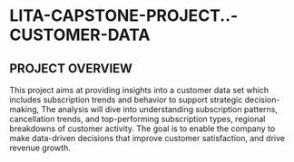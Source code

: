# LITA-CAPSTONE-PROJECT..-CUSTOMER-DATA

## PROJECT OVERVIEW
This project aims at providing insights into a customer data set which includes subscription trends and behavior to support strategic decision-making, The analysis will dive into understanding subscription patterns, cancellation trends, and top-performing subscription types, regional breakdowns of customer activity. The goal is to enable the company to make data-driven decisions that improve customer satisfaction, and drive revenue growth. 
